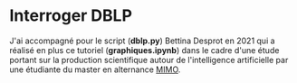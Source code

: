 # Interroger DBLP

J'ai accompagné pour le  script (**dblp.py**) Bettina Desprot en 2021 qui a réalisé en plus ce tutoriel (**graphiques.ipynb**)  dans le cadre d'une étude portant sur la production
scientifique autour de l'intelligence artificielle par une étudiante
du master en alternance
[MIMO](https://histoire-master-informatique-mimo.pantheonsorbonne.fr/).
